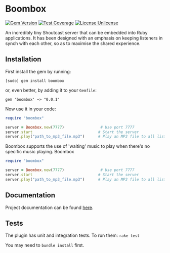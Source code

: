 # Boombox
[![Gem Version](https://badge.fury.io/rb/lucio-mp3.svg)](https://badge.fury.io/rb/lucio-mp3) [![Test Coverage](https://codeclimate.com/github/RHesketh/cinch-uno/badges/coverage.svg)](https://codeclimate.com/github/RHesketh/lucio-mp3/coverage) [![License Unlicense](https://img.shields.io/badge/license-Unlicense-blue.svg)](http://unlicense.org/UNLICENSE)

An incredibly tiny Shoutcast server that can be embedded into Ruby applications. It has been designed with an emphasis on keeping listeners in synch with each other, so as to maximise the shared experience.

## Installation
First install the gem by running:

```
[sudo] gem install boombox
```

or, even better, by adding it to your `Gemfile`:
```
gem 'boombox' ~> "0.0.1"
```

Now use it in your code:

```ruby
require "boombox"

server = Boombox.new(7777)                # Use port 7777
server.start                             # Start the server
server.play("path_to_mp3_file.mp3")      # Play an MP3 file to all listeners
```

Boombox supports the use of 'waiting' music to play when there's no specific music playing. Boombox 

```ruby
require "boombox"

server = Boombox.new(7777)                # Use port 7777
server.start                             # Start the server
server.play("path_to_mp3_file.mp3")      # Play an MP3 file to all listeners
```

## Documentation
Project documentation can be found [here](#).

## Tests
The plugin has unit and integration tests. To run them:
`rake test`

You may need to `bundle install` first.